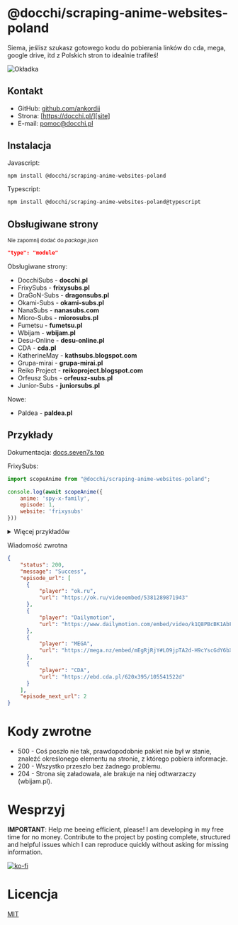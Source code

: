 # @docchi/scraping-anime-websites-poland

Siema, jeślisz szukasz gotowego kodu do pobierania linków do cda, mega, google drive, itd z Polskich stron to idealnie trafiłeś!

![Okładka](https://github.com/docchipl/.github/assets/34755589/9b14bb52-08ba-4a45-992b-fc2e10cf226a)

## Kontakt

- GitHub: [github.com/ankordii][github]
- Strona: [https://docchi.pl/][site]
- E-mail: pomoc@docchi.pl

## Instalacja

Javascript:
```bash
npm install @docchi/scraping-anime-websites-poland
```
Typescript:
```bash
npm install @docchi/scraping-anime-websites-poland@typescript
```

## Obsługiwane strony

<sub>Nie zapomnij dodać do *package.json*
```json
"type": "module"
```
</sub>

Obsługiwane strony:
- DocchiSubs - **docchi.pl**
- FrixySubs - **frixysubs.pl**
- DraGoN-Subs - **dragonsubs.pl**
- Okami-Subs - **okami-subs.pl**
- NanaSubs - **nanasubs.com**
- Mioro-Subs - **miorosubs.pl**
- Fumetsu - **fumetsu.pl**
- Wbijam - **wbijam.pl**
- Desu-Online - **desu-online.pl**
- CDA - **cda.pl**
- KatherineMay - **kathsubs.blogspot.com**
- Grupa-mirai - **grupa-mirai.pl**
- Reiko Project - **reikoproject.blogspot.com**
- Orfeusz Subs - **orfeusz-subs.pl**
- Junior-Subs - **juniorsubs.pl**

Nowe:
- Paldea - **paldea.pl**

## Przykłady

Dokumentacja: [docs.seven7s.top](https://docs.seven7s.top/docchi/scraping)


FrixySubs: 

```js
import scopeAnime from "@docchi/scraping-anime-websites-poland";

console.log(await scopeAnime({
    anime: 'spy-x-family',
    episode: 1,
    website: 'frixysubs'
}))
```
<details>
  <summary>Więcej przykładów</summary>

  DocchiSubs: 

  ```js
  import scopeAnime from "@docchi/scraping-anime-websites-poland";

  console.log(await scopeAnime({
    anime: 'isekai-yakkyoku-49438',
    episode: 5,
    website: 'docchi'
  }))
  ```
  Wbijam: 

  *note: w anime trzeba podać subdomene*
  ```js
  import scopeAnime from "@docchi/scraping-anime-websites-poland";

  console.log(await scopeAnime({
    anime: "danmachi",
    episode: 'czwarta_seria-10',
    website: 'wbijam'
  }))
  ```
  Desu-Online: 

  ```js
  import scopeAnime from "@docchi/scraping-anime-websites-poland";

  console.log(await scopeAnime({
    anime: "isekai-meikyuu-de-harem-wo",
    episode: 1,
    website: 'desuonline'
  }))
  ```
  Okami-Subs: 

  ```js
  import scopeAnime from "@docchi/scraping-anime-websites-poland";

  console.log(await scopeAnime({
    anime: 'baraou-no-souretsu',
    episode: '2-1007c078-b20b-4c62-888a-e5b20a2e720b',
    website: 'okamisubs'
  }))
  ```
  Mioro-Subs: 

  ```js
  import scopeAnime from "@docchi/scraping-anime-websites-poland";

  console.log(await scopeAnime({
    anime: 'blue-lock-1',
    episode: 22,
    website: 'miorosubs'
  }))
  ```
  DraGoN-Subs: 

  ```js
  import scopeAnime from "@docchi/scraping-anime-websites-poland";

  console.log(await scopeAnime({
    anime: 'saikyou-onmyouji-no-isekai-tenseiki',
    episode: 1,
    website: 'dragonsubs'
  }))
  ```
  NanaSubs: 

  ```js
  import scopeAnime from "@docchi/scraping-anime-websites-poland";

  console.log(await scopeAnime({
    anime: 'vinland-saga-season-2',
    episode: 9,
    website: 'nanasubs'
  }))
  ```

  Fumetsu: 

  ```js
  import scopeAnime from "@docchi/scraping-anime-websites-poland";

  console.log(await scopeAnime({
    anime: 'TatenoYuushanoNariagari2-kiss',
    episode: 1,
    website: 'fumetsu'
  }))
  ```

  KatherineMay: 

  ```js
  import scopeAnime from "@docchi/scraping-anime-websites-poland";

  console.log(await scopeAnime({
    anime: "incomparable-demon-king",
    episode: 22,
    website: "kathsubs"
  }))
  ```

  CDA: 

  *note: W przypadku cda warto spojrzeć do dokumentacji [docs.seven7s.top](https://docs.seven7s.top/docchi/scraping/cda)*
  ```js
  import scopeAnime from "@docchi/scraping-anime-websites-poland";

  console.log(await scopeAnime({
    user: "docchi",
    folder: 37956235,
    type: "spaces",
    spaces: "3",
    episode: 1,
    website: "cda"
  }))
  ```

  Grupa-mirai: 

  ```js
  import scopeAnime from "@docchi/scraping-anime-websites-poland";

  console.log(await scopeAnime({
    anime: "db",
    episode: 5,
    website: "mirai"
  }))
  ```

  Reiko Project: 

  ```js
  import scopeAnime from "@docchi/scraping-anime-websites-poland";

  console.log(await scopeAnime({
    anime: "p/liang-bu-yi",
    episode: 5,
    website: "reiko"
  }))

  ```

  Orfeusz Subs: 

  ```js
  import scopeAnime from "@docchi/scraping-anime-websites-poland";

  console.log(await scopeAnime({
    anime: "buddy-daddies",
    episode: 1,
    website: "orfeusz"
  }))
  ```

  Junior-Subs: 

  ```js
  import scopeAnime from "@docchi/scraping-anime-websites-poland";

  console.log(await scopeAnime({
    folder: "hentai",
    anime: "yuutousei-ayaka-no-uraomote",
    episode: "01",
    website: "junior"
  }))
  ```

  Paldea: 

  ```js
  import scopeAnime from "@docchi/scraping-anime-websites-poland";

  console.log(await scopeAnime({
    episode: "hz001",
    website: "paldea"
  }))
  ```
</details>

Wiadomość zwrotna
```json
{
    "status": 200,
    "message": "Success",
    "episode_url": [
      { 
          "player": "ok.ru", 
          "url": "https://ok.ru/videoembed/5381289871943" 
      },
      {
          "player": "Dailymotion",
          "url": "https://www.dailymotion.com/embed/video/k1Q8PBcBK1AbFdxRe2D"
      },
      {
          "player": "MEGA",
          "url": "https://mega.nz/embed/mEgRjRjY#L09jpTA2d-H9cYscGdY6bXa6oLONnzrhQ5WEe3YHAy8"
      },
      { 
          "player": "CDA", 
          "url": "https://ebd.cda.pl/620x395/105541522d" 
      }
    ],
    "episode_next_url": 2
}
```
# Kody zwrotne

- 500 - Coś poszło nie tak, prawdopodobnie pakiet nie był w stanie, znaleźć określonego elementu na stronie, z którego pobiera informacje.
- 200 - Wszystko przeszło bez żadnego problemu.
- 204 - Strona się załadowała, ale brakuje na niej odtwarzaczy (wbijam.pl).

# Wesprzyj
<b>IMPORTANT</b>: Help me beeing efficient, please! I am developing in my free time for no money. Contribute to the project by posting complete, structured and helpful issues which I can reproduce quickly without asking for missing information.

[![ko-fi](https://buycoffee.to/logo/buycoffee.svg)](https://buycoffee.to/docchi)

# Licencja
[MIT](https://github.com/docchipl/Pobieranie-anime-z-polskich-stron/blob/main/LICENSE)

[github]: https://github.com/ankordii
[site]: https://docchi.pl/
